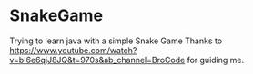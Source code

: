 # SnakeGame
 Trying to learn java with a simple Snake Game
Thanks to https://www.youtube.com/watch?v=bI6e6qjJ8JQ&t=970s&ab_channel=BroCode for guiding me.
